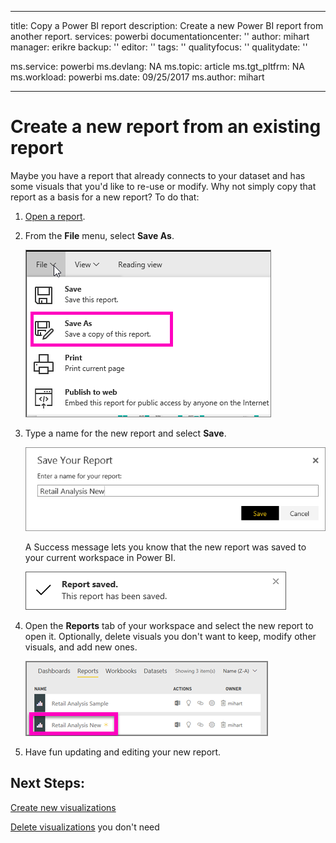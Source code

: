 
---
title: Copy a Power BI report
description: Create a new Power BI report from another report.
services: powerbi
documentationcenter: ''
author: mihart
manager: erikre
backup: ''
editor: ''
tags: ''
qualityfocus: ''
qualitydate: ''

ms.service: powerbi
ms.devlang: NA
ms.topic: article
ms.tgt_pltfrm: NA
ms.workload: powerbi
ms.date: 09/25/2017
ms.author: mihart

---
# Create a new report from an existing report
Maybe you have a report that already connects to your dataset and has some visuals that you'd like to re-use or modify.  Why not simply copy that report as a basis for a new report?  To do that:

1. [Open a report](powerbi-service-open-a-report-in-reading-view.md).
2. From the **File** menu, select **Save As**.
   
   ![](media/powerbi-service-create-a-new-report/powerbi-save-as.png)
3. Type a name for the new report and select **Save**.
   
   ![](media/powerbi-service-create-a-new-report/SaveReport.png)
   
   A Success message lets you know that the new report was saved to your current workspace in Power BI.
   
   ![](media/powerbi-service-create-a-new-report/saveSuccess1.png)
4. Open the **Reports** tab of your workspace and select the new report to open it. Optionally, delete visuals you don't want to keep, modify other visuals, and add new ones.
   
   ![](media/powerbi-service-copy-a-report/power-bi-workspace.png)
5. Have fun updating and editing your new report.

## Next Steps:
[Create new visualizations](powerbi-service-add-visualizations-to-a-report-ii.md)

[Delete visualizations](powerbi-service-delete-a-visualization.md) you don't need

